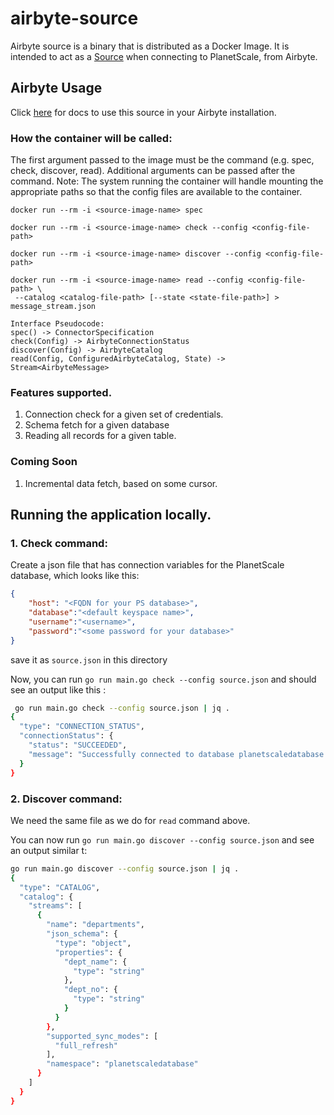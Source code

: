 # airbyte-source

Airbyte source is a binary that is distributed as a Docker Image. 
It is intended to act as a [Source](https://docs.airbyte.com/understanding-airbyte/airbyte-specification#source) when connecting to PlanetScale, from Airbyte.

## Airbyte Usage

Click [here](docs/airbyte.md) for docs to use this source in your Airbyte installation.

### How the container will be called:
The first argument passed to the image must be the command (e.g. spec, check, discover, read). 
Additional arguments can be passed after the command. 
Note: The system running the container will handle mounting the appropriate paths so that the config files are available to the container.
```
docker run --rm -i <source-image-name> spec

docker run --rm -i <source-image-name> check --config <config-file-path>

docker run --rm -i <source-image-name> discover --config <config-file-path>

docker run --rm -i <source-image-name> read --config <config-file-path> \
 --catalog <catalog-file-path> [--state <state-file-path>] > message_stream.json
```

``` 
Interface Pseudocode:
spec() -> ConnectorSpecification
check(Config) -> AirbyteConnectionStatus
discover(Config) -> AirbyteCatalog
read(Config, ConfiguredAirbyteCatalog, State) -> Stream<AirbyteMessage>
``` 

### Features supported.
1. Connection check for a given set of credentials.
2. Schema fetch for a given database 
3. Reading all records for a given table.

### Coming Soon
1. Incremental data fetch, based on some cursor.

## Running the application locally.

### 1. Check command: 
Create a json file that has connection variables for the PlanetScale database, which looks like this: 


``` json
{
    "host": "<FQDN for your PS database>",
    "database":"<default keyspace name>",
    "username":"<username>",
    "password":"<some password for your database>"
}
```

save it as `source.json` in this directory

Now, you can run `go run main.go check --config source.json` and should see an output like this : 


``` bash
 go run main.go check --config source.json | jq .
{
  "type": "CONNECTION_STATUS",
  "connectionStatus": {
    "status": "SUCCEEDED",
    "message": "Successfully connected to database planetscaledatabase at host 7hnhokoiid3c.us-east-3.psdb.cloud with username tzmqspqq1wrz"
  }
}
```

### 2. Discover command: 

We need the same file as we do for `read` command above.

You can now run `go run main.go discover --config source.json` and see an output similar t:


``` bash
go run main.go discover --config source.json | jq .
{
  "type": "CATALOG",
  "catalog": {
    "streams": [
      {
        "name": "departments",
        "json_schema": {
          "type": "object",
          "properties": {
            "dept_name": {
              "type": "string"
            },
            "dept_no": {
              "type": "string"
            }
          }
        },
        "supported_sync_modes": [
          "full_refresh"
        ],
        "namespace": "planetscaledatabase"
      }
    ]
  }
}
```